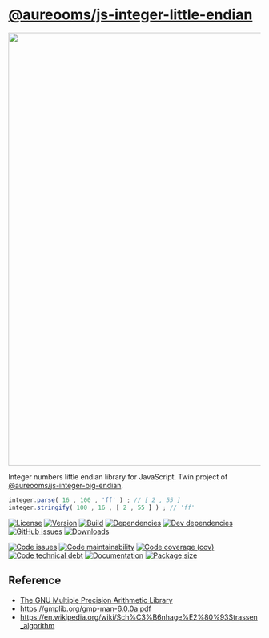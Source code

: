 [@aureooms/js-integer-little-endian](https://make-github-pseudonymous-again.github.io/js-integer-little-endian)
==

<img src="https://upload.wikimedia.org/wikipedia/commons/e/ed/Little-Endian.svg" width="864">

Integer numbers little endian library for JavaScript.
Twin project of [@aureooms/js-integer-big-endian](https://github.com/make-github-pseudonymous-again/js-integer-big-endian).

```js
integer.parse( 16 , 100 , 'ff' ) ; // [ 2 , 55 ]
integer.stringify( 100 , 16 , [ 2 , 55 ] ) ; // 'ff'
```

[![License](https://img.shields.io/github/license/make-github-pseudonymous-again/js-integer-little-endian.svg)](https://raw.githubusercontent.com/make-github-pseudonymous-again/js-integer-little-endian/master/LICENSE)
[![Version](https://img.shields.io/npm/v/@aureooms/js-integer-little-endian.svg)](https://www.npmjs.org/package/@aureooms/js-integer-little-endian)
[![Build](https://img.shields.io/travis/make-github-pseudonymous-again/js-integer-little-endian/master.svg)](https://travis-ci.org/make-github-pseudonymous-again/js-integer-little-endian/branches)
[![Dependencies](https://img.shields.io/david/make-github-pseudonymous-again/js-integer-little-endian.svg)](https://david-dm.org/make-github-pseudonymous-again/js-integer-little-endian)
[![Dev dependencies](https://img.shields.io/david/dev/make-github-pseudonymous-again/js-integer-little-endian.svg)](https://david-dm.org/make-github-pseudonymous-again/js-integer-little-endian?type=dev)
[![GitHub issues](https://img.shields.io/github/issues/make-github-pseudonymous-again/js-integer-little-endian.svg)](https://github.com/make-github-pseudonymous-again/js-integer-little-endian/issues)
[![Downloads](https://img.shields.io/npm/dm/@aureooms/js-integer-little-endian.svg)](https://www.npmjs.org/package/@aureooms/js-integer-little-endian)

[![Code issues](https://img.shields.io/codeclimate/issues/make-github-pseudonymous-again/js-integer-little-endian.svg)](https://codeclimate.com/github/make-github-pseudonymous-again/js-integer-little-endian/issues)
[![Code maintainability](https://img.shields.io/codeclimate/maintainability/make-github-pseudonymous-again/js-integer-little-endian.svg)](https://codeclimate.com/github/make-github-pseudonymous-again/js-integer-little-endian/trends/churn)
[![Code coverage (cov)](https://img.shields.io/codecov/c/gh/make-github-pseudonymous-again/js-integer-little-endian/master.svg)](https://codecov.io/gh/make-github-pseudonymous-again/js-integer-little-endian)
[![Code technical debt](https://img.shields.io/codeclimate/tech-debt/make-github-pseudonymous-again/js-integer-little-endian.svg)](https://codeclimate.com/github/make-github-pseudonymous-again/js-integer-little-endian/trends/technical_debt)
[![Documentation](https://make-github-pseudonymous-again.github.io/js-integer-little-endian/badge.svg)](https://make-github-pseudonymous-again.github.io/js-integer-little-endian/source.html)
[![Package size](https://img.shields.io/bundlephobia/minzip/@aureooms/js-integer-little-endian)](https://bundlephobia.com/result?p=@aureooms/js-integer-little-endian)


## Reference

 - [The GNU Multiple Precision Arithmetic Library](https://gmplib.org/)
 - https://gmplib.org/gmp-man-6.0.0a.pdf
 - https://en.wikipedia.org/wiki/Sch%C3%B6nhage%E2%80%93Strassen_algorithm
